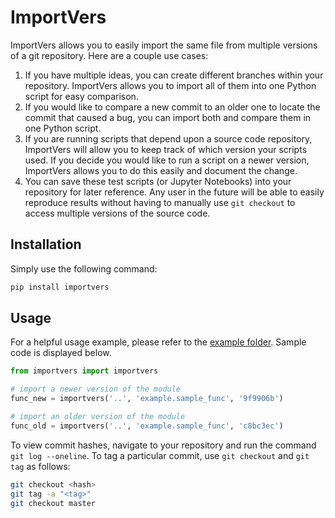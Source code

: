 # ImportVers

ImportVers allows you to easily import the same file from multiple versions of a git repository. Here are a couple use cases:

1. If you have multiple ideas, you can create different branches within your repository. ImportVers allows you to import all of them into one Python script for easy comparison. 
2. If you would like to compare a new commit to an older one to locate the commit that caused a bug, you can import both and compare them in one Python script.
3. If you are running scripts that depend upon a source code repository, ImportVers will allow you to keep track of which version your scripts used. If you decide you would like to run a script on a newer version, ImportVers allows you to do this easily and document the change.
4. You can save these test scripts (or Jupyter Notebooks) into your repository for later reference. Any user in the future will be able to easily reproduce results without having to manually use `git checkout` to access multiple versions of the source code.

## Installation

Simply use the following command:

```Bash
pip install importvers
```

## Usage

For a helpful usage example, please refer to the [example folder](example). Sample code is displayed below.

```Python
from importvers import importvers

# import a newer version of the module
func_new = importvers('..', 'example.sample_func', '9f9906b')

# import an older version of the module
func_old = importvers('..', 'example.sample_func', 'c8bc3ec')
```

To view commit hashes, navigate to your repository and run the command `git log --oneline`. To tag a particular commit, use `git checkout` and `git tag` as follows:

```Bash
git checkout <hash>
git tag -a "<tag>"
git checkout master
```
